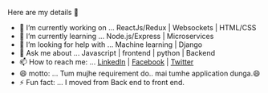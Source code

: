  Here are my details 👋
 
 - 🔭 I’m currently working on ... ReactJs/Redux | Websockets | HTML/CSS
 - 🌱 I’m currently learning ... Node.js/Express | Microservices
 - 🤔 I’m looking for help with ... Machine learning | Django
 - 💬 Ask me about ... Javascript | frontend | python | Backend
 - 📫 How to reach me: ... [LinkedIn](https://www.linkedin.com/in/rohan-sharma-532847129) | [Facebook](https://www.facebook.com/rbohre.rb7) | [Twitter](https://twitter.com/rohansb540)
 - 😄 motto: ... Tum mujhe requirement do.. mai tumhe application dunga.😄
 - ⚡ Fun fact: ... I moved from Back end to front end.

<!--
**rohans540/rohans540** is a ✨ _special_ ✨ repository because its `README.md` (this file) appears on your GitHub profile.
-->

